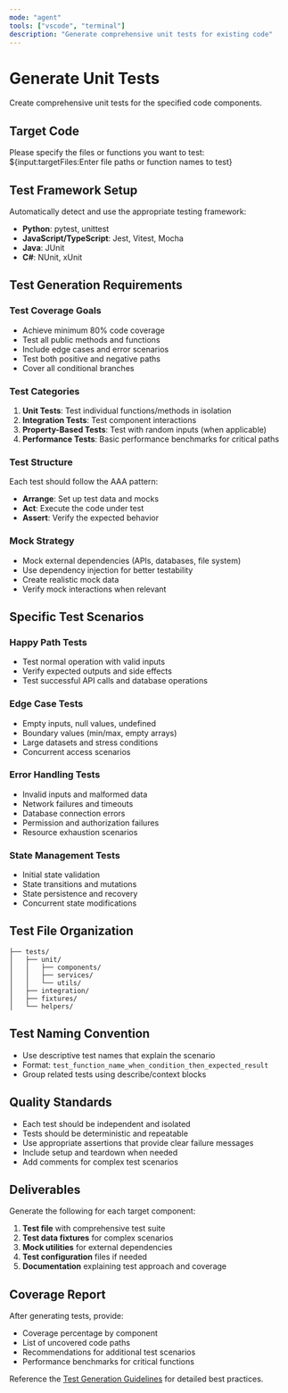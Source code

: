 ```yaml
---
mode: "agent"
tools: ["vscode", "terminal"]
description: "Generate comprehensive unit tests for existing code"
---
```


# Generate Unit Tests

Create comprehensive unit tests for the specified code components.

## Target Code
Please specify the files or functions you want to test:
${input:targetFiles:Enter file paths or function names to test}

## Test Framework Setup
Automatically detect and use the appropriate testing framework:
- **Python**: pytest, unittest
- **JavaScript/TypeScript**: Jest, Vitest, Mocha
- **Java**: JUnit
- **C#**: NUnit, xUnit

## Test Generation Requirements

### Test Coverage Goals
- Achieve minimum 80% code coverage
- Test all public methods and functions
- Include edge cases and error scenarios
- Test both positive and negative paths
- Cover all conditional branches

### Test Categories
1. **Unit Tests**: Test individual functions/methods in isolation
2. **Integration Tests**: Test component interactions
3. **Property-Based Tests**: Test with random inputs (when applicable)
4. **Performance Tests**: Basic performance benchmarks for critical paths

### Test Structure
Each test should follow the AAA pattern:
- **Arrange**: Set up test data and mocks
- **Act**: Execute the code under test
- **Assert**: Verify the expected behavior

### Mock Strategy
- Mock external dependencies (APIs, databases, file system)
- Use dependency injection for better testability
- Create realistic mock data
- Verify mock interactions when relevant

## Specific Test Scenarios

### Happy Path Tests
- Test normal operation with valid inputs
- Verify expected outputs and side effects
- Test successful API calls and database operations

### Edge Case Tests
- Empty inputs, null values, undefined
- Boundary values (min/max, empty arrays)
- Large datasets and stress conditions
- Concurrent access scenarios

### Error Handling Tests
- Invalid inputs and malformed data
- Network failures and timeouts
- Database connection errors
- Permission and authorization failures
- Resource exhaustion scenarios

### State Management Tests
- Initial state validation
- State transitions and mutations
- State persistence and recovery
- Concurrent state modifications

## Test File Organization
```
├── tests/
│   ├── unit/
│   │   ├── components/
│   │   ├── services/
│   │   └── utils/
│   ├── integration/
│   ├── fixtures/
│   └── helpers/
```

## Test Naming Convention
- Use descriptive test names that explain the scenario
- Format: `test_function_name_when_condition_then_expected_result`
- Group related tests using describe/context blocks

## Quality Standards
- Each test should be independent and isolated
- Tests should be deterministic and repeatable
- Use appropriate assertions that provide clear failure messages
- Include setup and teardown when needed
- Add comments for complex test scenarios

## Deliverables
Generate the following for each target component:
1. **Test file** with comprehensive test suite
2. **Test data fixtures** for complex scenarios
3. **Mock utilities** for external dependencies
4. **Test configuration** files if needed
5. **Documentation** explaining test approach and coverage

## Coverage Report
After generating tests, provide:
- Coverage percentage by component
- List of uncovered code paths
- Recommendations for additional test scenarios
- Performance benchmarks for critical functions

Reference the [Test Generation Guidelines](../instructions/test-generation.instructions.md) for detailed best practices.
